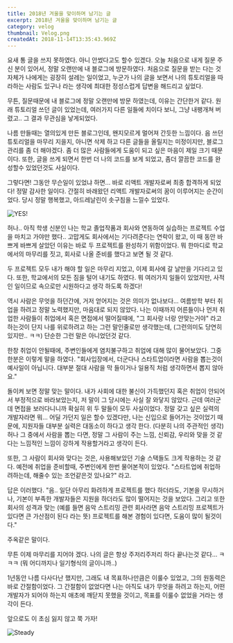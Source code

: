 ```yaml
---
title: 2018년 겨울을 맞이하며 남기는 글
excerpt: 2018년 겨울을 맞이하며 남기는 글
category: velog
thumbnail: Velog.png
createdAt: 2018-11-14T13:35:43.969Z
---
```

요새 통 글을 쓰지 못하였다. 아니 안썼다고도 할수 있겠다.
오늘 처음으로 내게 질문 주신 분이 있어서, 정말 오랜만에 내 블로그에 방문하였다. 처음으로 질문을 받는 다는 것 자체가 나에게는 굉장히 설레는 일이었고, 누군가 나의 글을 보면서 나의 튜토리얼을 따라하는 사람도 있구나 라는 생각에 최대한 정성스럽게 답변을 해드리고 싶었다.

무튼, 질문때문에 내 블로그에 정말 오랜만에 방문 하였는데, 이유는 간단한거 같다. 원래 튜토리얼 쓰던 글이 있었는데, 여러가지 다른 일들에 치이다 보니, 그냥 내팽개쳐 버렸고.. 그 결과 무관심을 낳게되었다.

나름 만들때는 열의있게 만든 블로그인데, 왠지모르게 멀어져 간듯한 느낌이다. 음 쓰던 튜토리얼을 마무리 지을지, 아니면 삭제 하고 다른 글들을 올릴지는 미정이지만, 블로그 관리를 좀 더 해야겠다. 좀 더 많은 사람들에게 도움이 되고 싶은 마음이 제일 크기 때문이다. 또한, 글을 쓰게 되면서 한번 더 나의 코드를 보게 되었고, 좀더 깔끔한 코드를 완성할수 있었던것도 사실이다.

그렇다면!
그동안 무슨일이 있었냐 하면... 바로 리액트 개발자로써 최종 합격하게 되었다!
정말 감사한 일이다. 간절히 바래왔던 리액트 개발자로써의 꿈이 이루어지는 순간이었다. 당시 정말 행복했고, 아드레날린이 솟구침을 느낄수 있었다.

![YES!](https://media.giphy.com/media/3ohzdIuqJoo8QdKlnW/giphy.gif)

허나.. 아직 학생 신분인 나는 학교 졸업작품과 회사와 연동하여 실습하는 프로젝트 수업을 마치고 가야만 했다.. 고맙게도 회사에서는 기다려준다는 연락이 왔고, 이 때 동안 바쁘게 바쁘게 살았던 이유는 바로 두 프로젝트를 완성하기 위함이었다. 뭐 한마디로 학교에서의 마무리를 짓고, 회사로 나올 준비를 했다고 보면 될 것 같다. 

두 프로젝트 모두 내가 해야 할 일은 마무리 지었고, 이제 회사에 갈 날만을 기다리고 있다. 또한, 학교에서의 모든 짐을 털어 내기도 하였다. 뭐 여러가지 일들이 있었지만, 사적인 일이므로 속으로만 시원하다고 생각 하도록 하겠다!

역시 사람은 무엇을 하던간에, 거저 얻어지는 것은 의미가 없나보다... 여름방학 부터 취업을 하려고 정말 노력했지만, 마음대로 되지 않았다. 나는 이때까지 어른들이나 먼저 취업한 사람들이 취업에서 혹은 면접에서 떨어질때에, "그 회사랑 너랑 안맞는거야" 라고 하는것이 단지 나를 위로하려고 하는 그런 말인줄로만 생각했는데, (그런의미도 당연히 있지만.. ㅋㅋ) 단순한 그런 말은 아니었던것 같다. 

한창 취업이 안될때에, 주변인들에게 염치불구하고 취업에 대해 많이 물어보았다. 그중 한분은 이렇게 말을 하였다. "회사입장에서, 더군다나 스타트업이라면 사람을 뽑는것이 예사일이 아닙니다. 대부분 절대 사람을 막 들이거나 일용직 처럼 생각하면서 뽑지 않아요." 


돌이켜 보면 정말 맞는 말이다. 내가 사회에 대한 불신이 가득했던지 혹은 취업이 안되어서 부정적으로 바라보았는지, 저 말이 그 당시에는 사실 잘 와닿지 않았다. 근데 여러군데 면접을 보러다니니까 확실히 위 두 말들이 모두 사실이었다. 정말 갖고 싶은 실력의 개발자라면 뭐... 어딜 가던지 일은 할수 있겠다만, 나는 신입으로 들어가는 것이었기 때문에, 지원자들 대부분 실력은 대동소이 하다고 생각 한다. (다분히 나의 주관적인 생각) 허나 그 중에서 사람을 뽑는 다면, 정말 그 사람이 주는 느낌, 신뢰감, 우리와 맞을 것 같다는 느낌적인 느낌이 강하게 작용할거라고 생각이 든다.

또한, 그 사람이 회사와 맞다는 것은, 사용해보았던 기술 스택들도 크게 작용하는 것 같다. 예전에 취업을 준비할때, 주변인에게 한번 물어본적이 있었다. "스타트업에 취업하려하는데, 해줄수 있는 조언같은것 있나요?" 라고.

답은 이러했다. "음.. 일단 아무리 화려하게 프로젝트를 했다 하더라도, 기본을 무시하거나, 기본이 부족한 개발자들은 지원을 하더라도 많이 떨어지는 것을 보았다. 그리고 또한 회사의 성격과 맞는 (예를 들면 음악 스트리밍 관련 회사라면 음악 스트리밍 프로젝트가 있다면 큰 가산점이 된다 라는 뜻) 프로젝트를 해본 경험이 있다면, 도움이 많이 될것이다."

주옥같은 말이다. 

무튼 이제 마무리를 지어야 겠다. 나의 글은 항상 주저리주저리 하다 끝나는것 같다... ㅋㅋㅋ (뭐 어디까지나 일기형식의 글이니까..)

1년동안 나름 다사다난 했지만, 그래도 내 목표하나만큼은 이룰수 있었고, 그의 원동력은 바로 간절함이었다. 그 간절함이 없었다면 나는 아직도 내가 무엇을 하려고 하는지, 어떤 개발자가 되어야 하는지 애초에 깨닫지 못했을 것이고, 목표를 이룰수 없었을 거라는 생각이 든다.

앞으로도 이 초심 잃지 않고 쭉 가자!

![Steady](https://media.giphy.com/media/26BRNjat0rzLxmWXe/giphy.gif)







